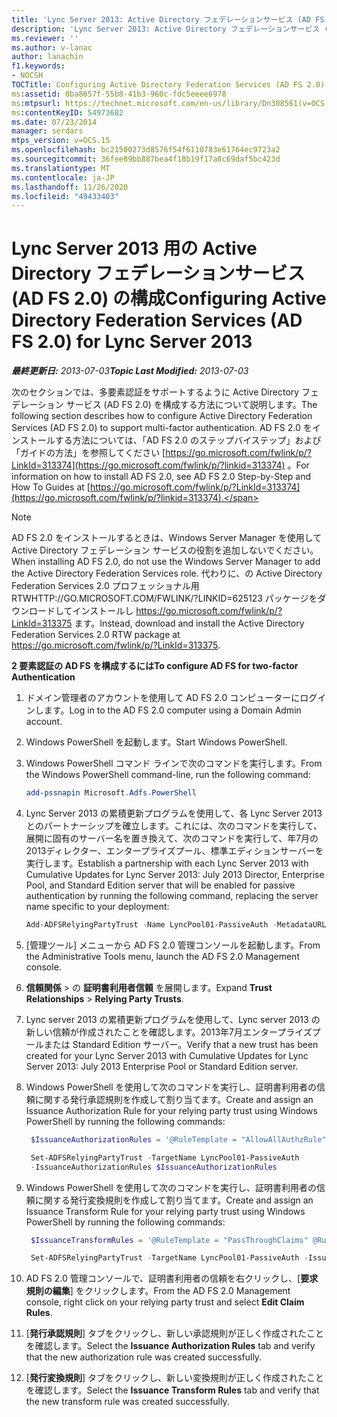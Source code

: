 ```yaml
---
title: 'Lync Server 2013: Active Directory フェデレーションサービス (AD FS 2.0) の構成'
description: 'Lync Server 2013: Active Directory フェデレーションサービス (AD FS 2.0) を構成します。'
ms.reviewer: ''
ms.author: v-lanac
author: lanachin
f1.keywords:
- NOCSH
TOCTitle: Configuring Active Directory Federation Services (AD FS 2.0)
ms:assetid: 0ba8657f-55b8-41b3-960c-fdc5eeee6978
ms:mtpsurl: https://technet.microsoft.com/en-us/library/Dn308561(v=OCS.15)
ms:contentKeyID: 54973682
ms.date: 07/23/2014
manager: serdars
mtps_version: v=OCS.15
ms.openlocfilehash: bc21500273d8576f54f6110783e61764ec9723a2
ms.sourcegitcommit: 36fee89bb887bea4f18b19f17a8c69daf5bc423d
ms.translationtype: MT
ms.contentlocale: ja-JP
ms.lasthandoff: 11/26/2020
ms.locfileid: "49433403"
---
```

# <a name="configuring-active-directory-federation-services-ad-fs-20-for-lync-server-2013"></a><span data-ttu-id="084dd-103">Lync Server 2013 用の Active Directory フェデレーションサービス (AD FS 2.0) の構成</span><span class="sxs-lookup"><span data-stu-id="084dd-103">Configuring Active Directory Federation Services (AD FS 2.0) for Lync Server 2013</span></span>

<div data-xmlns="http://www.w3.org/1999/xhtml">

<div class="topic" data-xmlns="http://www.w3.org/1999/xhtml" data-msxsl="urn:schemas-microsoft-com:xslt" data-cs="https://msdn.microsoft.com/">

<div data-asp="https://msdn2.microsoft.com/asp">



</div>

<div id="mainSection">

<div id="mainBody"><span data-ttu-id="084dd-104">

<span> </span></span><span class="sxs-lookup"><span data-stu-id="084dd-104">

<span> </span></span></span>

<span data-ttu-id="084dd-105">_**最終更新日:** 2013-07-03_</span><span class="sxs-lookup"><span data-stu-id="084dd-105">_**Topic Last Modified:** 2013-07-03_</span></span>

<span data-ttu-id="084dd-106">次のセクションでは、多要素認証をサポートするように Active Directory フェデレーション サービス (AD FS 2.0) を構成する方法について説明します。</span><span class="sxs-lookup"><span data-stu-id="084dd-106">The following section describes how to configure Active Directory Federation Services (AD FS 2.0) to support multi-factor authentication.</span></span> <span data-ttu-id="084dd-107">AD FS 2.0 をインストールする方法については、「AD FS 2.0 のステップバイステップ」および「ガイドの方法」を参照してください [https://go.microsoft.com/fwlink/p/?LinkId=313374](https://go.microsoft.com/fwlink/p/?linkid=313374) 。</span><span class="sxs-lookup"><span data-stu-id="084dd-107">For information on how to install AD FS 2.0, see AD FS 2.0 Step-by-Step and How To Guides at [https://go.microsoft.com/fwlink/p/?LinkId=313374](https://go.microsoft.com/fwlink/p/?linkid=313374).</span></span>

<div class="">


> [!NOTE]  
> <span data-ttu-id="084dd-108">AD FS 2.0 をインストールするときは、Windows Server Manager を使用して Active Directory フェデレーション サービスの役割を追加しないでください。</span><span class="sxs-lookup"><span data-stu-id="084dd-108">When installing AD FS 2.0, do not use the Windows Server Manager to add the Active Directory Federation Services role.</span></span> <span data-ttu-id="084dd-109">代わりに、の Active Directory Federation Services 2.0 プロフェッショナル用 RTWHTTP://GO.MICROSOFT.COM/FWLINK/?LINKID=625123 パッケージをダウンロードしてインストールし <A href="https://go.microsoft.com/fwlink/p/?linkid=313375">https://go.microsoft.com/fwlink/p/?LinkId=313375</A> ます。</span><span class="sxs-lookup"><span data-stu-id="084dd-109">Instead, download and install the Active Directory Federation Services 2.0 RTW package at <A href="https://go.microsoft.com/fwlink/p/?linkid=313375">https://go.microsoft.com/fwlink/p/?LinkId=313375</A>.</span></span>



</div>

<div>


<span data-ttu-id="084dd-110">**2 要素認証の AD FS を構成するには**</span><span class="sxs-lookup"><span data-stu-id="084dd-110">**To configure AD FS for two-factor Authentication**</span></span>

1.  <span data-ttu-id="084dd-111">ドメイン管理者のアカウントを使用して AD FS 2.0 コンピューターにログインします。</span><span class="sxs-lookup"><span data-stu-id="084dd-111">Log in to the AD FS 2.0 computer using a Domain Admin account.</span></span>

2.  <span data-ttu-id="084dd-112">Windows PowerShell を起動します。</span><span class="sxs-lookup"><span data-stu-id="084dd-112">Start Windows PowerShell.</span></span>

3.  <span data-ttu-id="084dd-113">Windows PowerShell コマンド ラインで次のコマンドを実行します。</span><span class="sxs-lookup"><span data-stu-id="084dd-113">From the Windows PowerShell command-line, run the following command:</span></span>
    ```powershell
    add-pssnapin Microsoft.Adfs.PowerShell
    ```
4.  <span data-ttu-id="084dd-114">Lync Server 2013 の累積更新プログラムを使用して、各 Lync Server 2013 とのパートナーシップを確立します。これには、次のコマンドを実行して、展開に固有のサーバー名を置き換えて、次のコマンドを実行して、年7月の2013ディレクター、エンタープライズプール、標準エディションサーバーを実行します。</span><span class="sxs-lookup"><span data-stu-id="084dd-114">Establish a partnership with each Lync Server 2013 with Cumulative Updates for Lync Server 2013: July 2013 Director, Enterprise Pool, and Standard Edition server that will be enabled for passive authentication by running the following command, replacing the server name specific to your deployment:</span></span>
    ```powershell
    Add-ADFSRelyingPartyTrust -Name LyncPool01-PassiveAuth -MetadataURL https://lyncpool01.contoso.com/passiveauth/federationmetadata/2007-06/federationmetadata.xml
     ```
5.  <span data-ttu-id="084dd-115">[管理ツール] メニューから AD FS 2.0 管理コンソールを起動します。</span><span class="sxs-lookup"><span data-stu-id="084dd-115">From the Administrative Tools menu, launch the AD FS 2.0 Management console.</span></span>

6.  <span data-ttu-id="084dd-116">**信頼関係** \> の **証明書利用者信頼** を展開します。</span><span class="sxs-lookup"><span data-stu-id="084dd-116">Expand **Trust Relationships** \> **Relying Party Trusts**.</span></span>

7.  <span data-ttu-id="084dd-117">Lync server 2013 の累積更新プログラムを使用して、Lync server 2013 の新しい信頼が作成されたことを確認します。2013年7月エンタープライズプールまたは Standard Edition サーバー。</span><span class="sxs-lookup"><span data-stu-id="084dd-117">Verify that a new trust has been created for your Lync Server 2013 with Cumulative Updates for Lync Server 2013: July 2013 Enterprise Pool or Standard Edition server.</span></span>

8.  <span data-ttu-id="084dd-118">Windows PowerShell を使用して次のコマンドを実行し、証明書利用者の信頼に関する発行承認規則を作成して割り当てます。</span><span class="sxs-lookup"><span data-stu-id="084dd-118">Create and assign an Issuance Authorization Rule for your relying party trust using Windows PowerShell by running the following commands:</span></span>
    
       ```powershell
        $IssuanceAuthorizationRules = '@RuleTemplate = "AllowAllAuthzRule" => issue(Type = "http://schemas.microsoft.com/authorization/claims/permit", Value = "true");'
       ```
    
       ```powershell
        Set-ADFSRelyingPartyTrust -TargetName LyncPool01-PassiveAuth 
        -IssuanceAuthorizationRules $IssuanceAuthorizationRules
       ```

9.  <span data-ttu-id="084dd-119">Windows PowerShell を使用して次のコマンドを実行し、証明書利用者の信頼に関する発行変換規則を作成して割り当てます。</span><span class="sxs-lookup"><span data-stu-id="084dd-119">Create and assign an Issuance Transform Rule for your relying party trust using Windows PowerShell by running the following commands:</span></span>
    
       ```powershell
        $IssuanceTransformRules = '@RuleTemplate = "PassThroughClaims" @RuleName = "Sid" c:[Type == "http://schemas.microsoft.com/ws/2008/06/identity/claims/primarysid"]=> issue(claim = c);'
       ```
    
       ```powershell
        Set-ADFSRelyingPartyTrust -TargetName LyncPool01-PassiveAuth -IssuanceTransformRules $IssuanceTransformRules
       ```

10. <span data-ttu-id="084dd-120">AD FS 2.0 管理コンソールで、証明書利用者の信頼を右クリックし、[**要求規則の編集**] をクリックします。</span><span class="sxs-lookup"><span data-stu-id="084dd-120">From the AD FS 2.0 Management console, right click on your relying party trust and select **Edit Claim Rules**.</span></span>

11. <span data-ttu-id="084dd-121">[**発行承認規則**] タブをクリックし、新しい承認規則が正しく作成されたことを確認します。</span><span class="sxs-lookup"><span data-stu-id="084dd-121">Select the **Issuance Authorization Rules** tab and verify that the new authorization rule was created successfully.</span></span>

12. <span data-ttu-id="084dd-122">[**発行変換規則**] タブをクリックし、新しい変換規則が正しく作成されたことを確認します。</span><span class="sxs-lookup"><span data-stu-id="084dd-122">Select the **Issuance Transform Rules** tab and verify that the new transform rule was created successfully.</span></span>

<span data-ttu-id="084dd-123"></div>

</div>

<span> </span>

</div>

</div>

</span><span class="sxs-lookup"><span data-stu-id="084dd-123"></div>

</div>

<span> </span>

</div>

</div>

</span></span></div>

